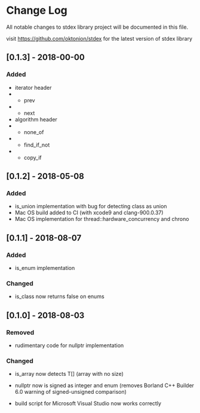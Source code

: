 # Change Log

All notable changes to stdex library project will be documented in this file.

visit https://github.com/oktonion/stdex for the latest version of stdex library

## [0.1.3] - 2018-00-00

### Added

- iterator header
- - prev
- - next
- algorithm header
- - none_of
- - find_if_not
- - copy_if

## [0.1.2] - 2018-05-08

### Added

- is_union implementation with bug for detecting class as union
- Mac OS build added to CI (with xcode9 and clang-900.0.37)
- Mac OS implementation for thread::hardware_concurrency and chrono

## [0.1.1] - 2018-08-07

### Added

- is_enum implementation

### Changed

- is_class now returns false on enums

## [0.1.0] - 2018-08-03

### Removed

- rudimentary code for nullptr implementation
 
### Changed

- is_array now detects T[] (array with no size)
- nullptr now is signed as integer and enum (removes Borland C++ Builder 6.0 warning of signed-unsigned comparison)
  
- build script for Microsoft Visual Studio now works correctly